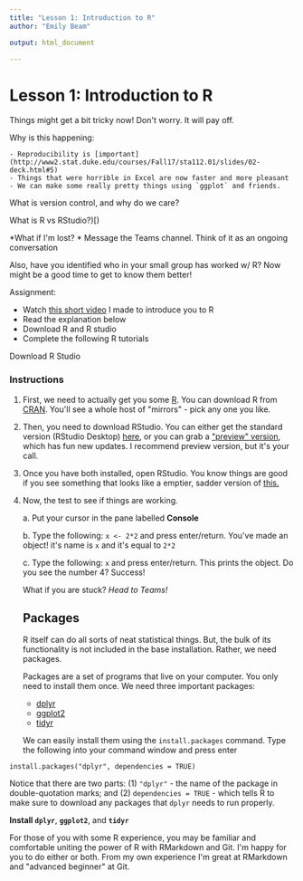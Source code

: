 ```yaml
---
title: "Lesson 1: Introduction to R"
author: "Emily Beam"

output: html_document

---
```


# Lesson 1: Introduction to R





Things might get a bit tricky now! Don't worry. It will pay off. 

Why is this happening: 

	- Reproducibility is [important](http://www2.stat.duke.edu/courses/Fall17/sta112.01/slides/02-deck.html#5)
	- Things that were horrible in Excel are now faster and more pleasant
	- We can make some really pretty things using `ggplot` and friends.

What is version control, and why do we care?

What is R vs RStudio?)[)

*What if I'm lost? * Message the Teams channel. Think of it as an ongoing conversation



Also, have you identified who in your small group has worked w/ R? Now might be a good time to get to know them better! 



Assignment: 

- Watch [this short video](video) I made to introduce you to R 
- Read the explanation below
- Download R and R studio
- Complete the following R tutorials 

Download R Studio 

### Instructions

1. First, we need to actually get you some [R](https://www.r-project.org/). You can download R from [CRAN](https://cran.r-project.org/mirrors.html). You'll see a whole host of "mirrors" - pick any one you like. 

2. Then, you need to download RStudio. You can either get the standard version (RStudio Desktop) [here](https://rstudio.com/products/rstudio/download/preview/), or you can grab a ["preview" version](https://rstudio.com/products/rstudio/download/preview/), which has fun new updates. I recommend preview version, but it's your call.

3. Once you have both installed, open RStudio. You know things are good if you see something that looks like a emptier, sadder version of [this.](https://rstudio.com/wp-content/uploads/2014/04/rstudio-workbench.png)

4. Now, the test to see if things are working. 

   a. Put your cursor in the pane labelled **Console**

   b. Type the following: `x <- 2*2` and press enter/return. You've made an object! it's name is `x` and it's equal to `2*2`

   c. Type the following: `x`  and press enter/return. This prints the object. Do you see the number 4? Success!

   

   What if you are stuck? *Head to Teams!*

   

   ## Packages 

   R itself can do all sorts of neat statistical things. But, the bulk of its functionality is not included in the base installation. Rather, we need packages. 

   Packages are a set of programs that live on your computer. You only need to install them once. We need three important packages: 

   - [dplyr](https://cran.r-project.org/package=dplyr)
   - [ggplot2](https://ggplot2.tidyverse.org/)
   - [tidyr](https://tidyr.tidyverse.org/)

   We can easily install them using the `install.packages` command. Type the following into your command window and press enter 

``` install.packages("dplyr", dependencies = TRUE)
install.packages("dplyr", dependencies = TRUE)
```

Notice that there are two parts: (1) `"dplyr"`  - the name of the package in double-quotation marks; and (2) `dependencies = TRUE` - which tells R to make sure to download any packages that `dplyr` needs to run properly. 



**Install `dplyr`**, **`ggplot2`**, and **`tidyr`**





For those of you with some R experience, you may be familiar and comfortable uniting the power of R with RMarkdown and Git. I'm happy for you to do either or both. From my own experience I'm great at RMarkdown and "advanced beginner" at Git. 


